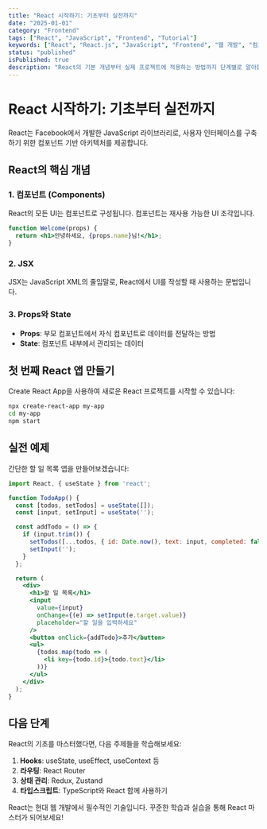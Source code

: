 ```yaml
---
title: "React 시작하기: 기초부터 실전까지"
date: "2025-01-01"
category: "Frontend"
tags: ["React", "JavaScript", "Frontend", "Tutorial"]
keywords: ["React", "React.js", "JavaScript", "Frontend", "웹 개발", "컴포넌트", "JSX", "Hooks", "상태 관리", "UI 개발"]
status: "published"
isPublished: true
description: "React의 기본 개념부터 실제 프로젝트에 적용하는 방법까지 단계별로 알아봅니다. 컴포넌트, JSX, Hooks, 상태 관리 등 React 핵심 개념을 실습 예제와 함께 학습하세요."
---
```


# React 시작하기: 기초부터 실전까지

React는 Facebook에서 개발한 JavaScript 라이브러리로, 사용자 인터페이스를 구축하기 위한 컴포넌트 기반 아키텍처를 제공합니다.

## React의 핵심 개념

### 1. 컴포넌트 (Components)
React의 모든 UI는 컴포넌트로 구성됩니다. 컴포넌트는 재사용 가능한 UI 조각입니다.

```jsx
function Welcome(props) {
  return <h1>안녕하세요, {props.name}님!</h1>;
}
```

### 2. JSX
JSX는 JavaScript XML의 줄임말로, React에서 UI를 작성할 때 사용하는 문법입니다.

### 3. Props와 State
- **Props**: 부모 컴포넌트에서 자식 컴포넌트로 데이터를 전달하는 방법
- **State**: 컴포넌트 내부에서 관리되는 데이터

## 첫 번째 React 앱 만들기

Create React App을 사용하여 새로운 React 프로젝트를 시작할 수 있습니다:

```bash
npx create-react-app my-app
cd my-app
npm start
```

## 실전 예제

간단한 할 일 목록 앱을 만들어보겠습니다:

```jsx
import React, { useState } from 'react';

function TodoApp() {
  const [todos, setTodos] = useState([]);
  const [input, setInput] = useState('');

  const addTodo = () => {
    if (input.trim()) {
      setTodos([...todos, { id: Date.now(), text: input, completed: false }]);
      setInput('');
    }
  };

  return (
    <div>
      <h1>할 일 목록</h1>
      <input 
        value={input}
        onChange={(e) => setInput(e.target.value)}
        placeholder="할 일을 입력하세요"
      />
      <button onClick={addTodo}>추가</button>
      <ul>
        {todos.map(todo => (
          <li key={todo.id}>{todo.text}</li>
        ))}
      </ul>
    </div>
  );
}
```

## 다음 단계

React의 기초를 마스터했다면, 다음 주제들을 학습해보세요:

1. **Hooks**: useState, useEffect, useContext 등
2. **라우팅**: React Router
3. **상태 관리**: Redux, Zustand
4. **타입스크립트**: TypeScript와 React 함께 사용하기

React는 현대 웹 개발에서 필수적인 기술입니다. 꾸준한 학습과 실습을 통해 React 마스터가 되어보세요! 